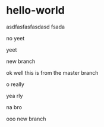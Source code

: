 # hello-world
asdfasfasfasdasd fsada

no yeet

yeet

new branch

ok well this is from the master branch

o really

yea rly

na bro


ooo new branch

